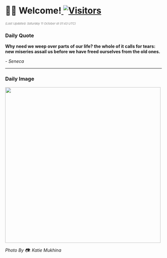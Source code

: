 <h1>👋🏽 Welcome!<a href="https://github.com/OmitNomis/"> <img src="https://visitor-badge.laobi.icu/badge?page_id=OmitNomis" alt="Visitors"></a></h1>

<i><p style="font-size: 0.6rem; color:gray">(Last Updated: Saturday 11 October at 01:43 UTC)</p></i>

<h3> Daily Quote </h3>
<b><p>Why need we weep over parts of our life? the whole of it calls for tears: new miseries assail us before we have freed ourselves from the old ones.</p></b>
<i><caption style="font-size: 0.8rem; color:gray;">- Seneca</caption></i>


<hr>

<h3>Daily Image</h3>
<a href="https://images.pexels.com/photos/34235838/pexels-photo-34235838.jpeg" target="_blank"><img style="height:500px;" src="https://images.pexels.com/photos/34235838/pexels-photo-34235838.jpeg"/></a>

<i><caption style="font-size: 0.8rem; color:gray;"> Photo By 📷: Katie Mukhina</caption></i>
